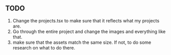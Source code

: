 ## TODO

1. Change the projects.tsx to make sure that it reflects what my projects are.
2. Go through the entire project and change the images and everything like that.
3. make sure that the assets match the same size. If not, to do some research on what to do there.

